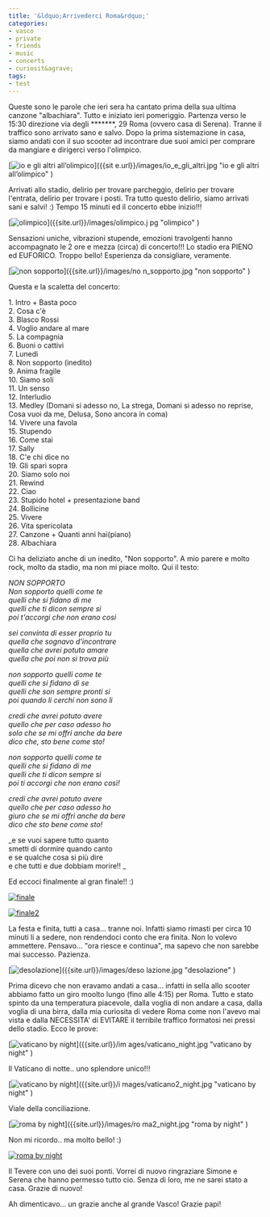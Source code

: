 ```yaml
---
title: '&ldquo;Arrivederci Roma&rdquo;'
categories:
- vasco
- private
- friends
- music
- concerts
- curiosit&agrave;
tags:
- test
---
```

Queste sono le parole che ieri sera ha cantato prima della sua ultima canzone
"albachiara". Tutto e iniziato ieri pomeriggio. Partenza verso le 15:30
direzione via degli *******, 29 Roma (ovvero casa di Serena). Tranne il
traffico sono arrivato sano e salvo. Dopo la prima sistemazione in casa, siamo
andati con il suo scooter ad incontrare due suoi amici per comprare da
mangiare e dirigerci verso l'olimpico.

[]({{site.url}}/images/io_e_gli_altri.jpg "io e gli altri all’olimpico" )

[![io e gli altri all’olimpico]({{site.url}}/images/io_e_gli_altri.jpg)]({{sit
e.url}}/images/io_e_gli_altri.jpg "io e gli altri all’olimpico" )

Arrivati allo stadio, delirio per trovare parcheggio, delirio per trovare
l'entrata, delirio per trovare i posti. Tra tutto questo delirio, siamo
arrivati sani e salvi! :) Tempo 15 minuti ed il concerto ebbe inizio!!!

[]({{site.url}}/images/olimpico.jpg "olimpico" )

[![olimpico]({{site.url}}/images/olimpico.jpg)]({{site.url}}/images/olimpico.j
pg "olimpico" )

Sensazioni uniche, vibrazioni stupende, emozioni travolgenti hanno
accompagnato le 2 ore e mezza (circa) di concerto!!! Lo stadio era PIENO ed
EUFORICO. Troppo bello! Esperienza da consigliare, veramente.  
[]({{site.url}}/images/non_sopporto.jpg "non sopporto" )  

[![non sopporto]({{site.url}}/images/non_sopporto.jpg)]({{site.url}}/images/no
n_sopporto.jpg "non sopporto" )

Questa e la scaletta del concerto:

1\. Intro + Basta poco  
2\. Cosa c'è  
3\. Blasco Rossi  
4\. Voglio andare al mare  
5\. La compagnia  
6\. Buoni o cattivi  
7\. Lunedi  
8\. Non sopporto (inedito)  
9\. Anima fragile  
10\. Siamo soli  
11\. Un senso  
12\. Interludio  
13\. Medley (Domani si adesso no, La strega, Domani si adesso no reprise, Cosa
vuoi da me, Delusa, Sono ancora in coma)  
14\. Vivere una favola  
15\. Stupendo  
16\. Come stai  
17\. Sally  
18\. C'e chi dice no  
19\. Gli spari sopra  
20\. Siamo solo noi  
21\. Rewind  
22\. Ciao  
23\. Stupido hotel + presentazione band  
24\. Bollicine  
25\. Vivere  
26\. Vita spericolata  
27\. Canzone + Quanti anni hai(piano)  
28\. Albachiara  

Ci ha deliziato anche di un inedito, "Non sopporto". A mio parere e molto
rock, molto da stadio, ma non mi piace molto. Qui il testo:

_NON SOPPORTO  
Non sopporto quelli come te  
quelli che si fidano di me  
quelli che ti dicon sempre si  
poi t'accorgi che non erano cosi_

_sei convinta di esser proprio tu  
quella che sognavo d'incontrare  
quella che avrei potuto amare  
quella che poi non si trova più_

_non sopporto quelli come te  
quelli che si fidano di se  
quelli che son sempre pronti si  
poi quando li cerchi non sono li_

_credi che avrei potuto avere  
quello che per caso adesso ho  
solo che se mi offri anche da bere  
dico che, sto bene come sto!_

_non sopporto quelli come te  
quelli che si fidano di me  
quelli che ti dicon sempre si  
poi ti accorgi che non erano così!_

_credi che avrei potuto avere  
quello che per caso adesso ho  
giuro che se mi offri anche da bere  
dico che sto bene come sto!_

_e se vuoi sapere tutto quanto  
smetti di dormire quando canto  
e se qualche cosa si più dire  
e che tutti e due dobbiam morire!! _  

Ed eccoci finalmente al gran finale!! :)

[![finale]({{site.url}}/images/finale.jpg)]({{site.url}}/images/finale.jpg
"finale" )

[![finale2]({{site.url}}/images/finale2.jpg)]({{site.url}}/images/finale2.jpg
"finale2" )

La festa e finita, tutti a casa... tranne noi. Infatti siamo rimasti per circa
10 minuti li a sedere, non rendendoci conto che era finita. Non lo volevo
ammettere. Pensavo... "ora riesce e continua", ma sapevo che non sarebbe mai
successo. Pazienza.

[![desolazione]({{site.url}}/images/desolazione.jpg)]({{site.url}}/images/deso
lazione.jpg "desolazione" )

Prima dicevo che non eravamo andati a casa... infatti in sella allo scooter
abbiamo fatto un giro moolto lungo (fino alle 4:15) per Roma. Tutto e stato
spinto da una temperatura piacevole, dalla voglia di non andare a casa, dalla
voglia di una birra, dalla mia curiosita di vedere Roma come non l'avevo mai
vista e dalla NECESSITA' di EVITARE il terribile traffico formatosi nei pressi
dello stadio. Ecco le prove:

[]({{site.url}}/images/vaticano_night.jpg "vaticano by night" )

[![vaticano by night]({{site.url}}/images/vaticano_night.jpg)]({{site.url}}/im
ages/vaticano_night.jpg "vaticano by night" )

  
Il Vaticano di notte.. uno splendore unico!!!

[![vaticano by night]({{site.url}}/images/vaticano2_night.jpg)]({{site.url}}/i
mages/vaticano2_night.jpg "vaticano by night" )

Viale della conciliazione.

[![roma by night]({{site.url}}/images/roma2_night.jpg)]({{site.url}}/images/ro
ma2_night.jpg "roma by night" )

Non mi ricordo.. ma molto bello! :)

[![roma by
night]({{site.url}}/images/roma_night.jpg)]({{site.url}}/images/roma_night.jpg
"roma by night" )

Il Tevere con uno dei suoi ponti. Vorrei di nuovo ringraziare Simone e Serena
che hanno permesso tutto cio. Senza di loro, me ne sarei stato a casa. Grazie
di nuovo!

Ah dimenticavo... un grazie anche al grande Vasco! Grazie papi!

